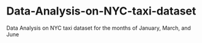 # Data-Analysis-on-NYC-taxi-dataset
Data Analysis on NYC taxi dataset for the months of January, March, and June
